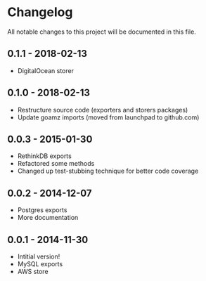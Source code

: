 # Changelog

All notable changes to this project will be documented in this file.

## 0.1.1 - 2018-02-13

* DigitalOcean storer

## 0.1.0 - 2018-02-13

* Restructure source code (exporters and storers packages)
* Update goamz imports (moved from launchpad to github.com)

## 0.0.3 - 2015-01-30

* RethinkDB exports
* Refactored some methods
* Changed up test-stubbing technique for better code coverage

## 0.0.2 - 2014-12-07

* Postgres exports
* More documentation

## 0.0.1 - 2014-11-30

* Intitial version!
* MySQL exports
* AWS store
